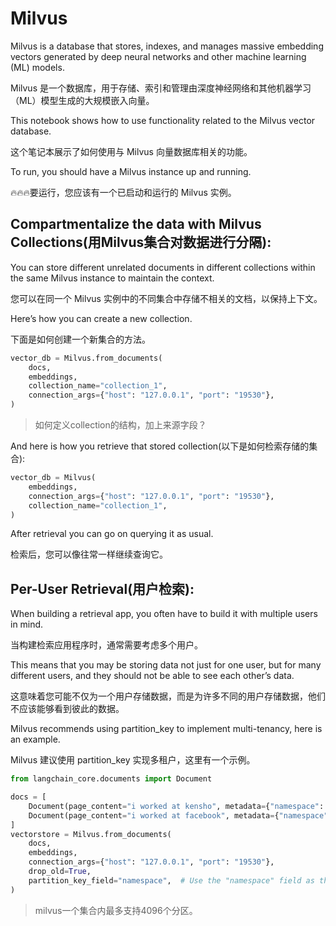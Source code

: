 # Milvus

Milvus is a database that stores, indexes, and manages massive embedding vectors generated by deep neural networks and other machine learning (ML) models. <br>

Milvus 是一个数据库，用于存储、索引和管理由深度神经网络和其他机器学习（ML）模型生成的大规模嵌入向量。<br>

This notebook shows how to use functionality related to the Milvus vector database.<br>

这个笔记本展示了如何使用与 Milvus 向量数据库相关的功能。<br>

To run, you should have a Milvus instance up and running.<br>

🔥🔥🔥要运行，您应该有一个已启动和运行的 Milvus 实例。<br>

## Compartmentalize the data with Milvus Collections(用Milvus集合对数据进行分隔):

You can store different unrelated documents in different collections within the same Milvus instance to maintain the context.<br>

您可以在同一个 Milvus 实例中的不同集合中存储不相关的文档，以保持上下文。<br>

Here’s how you can create a new collection.<br>

下面是如何创建一个新集合的方法。<br>

```python
vector_db = Milvus.from_documents(
    docs,
    embeddings,
    collection_name="collection_1",
    connection_args={"host": "127.0.0.1", "port": "19530"},
)
```

> 如何定义collection的结构，加上来源字段？

And here is how you retrieve that stored collection(以下是如何检索存储的集合):<br>

```python
vector_db = Milvus(
    embeddings,
    connection_args={"host": "127.0.0.1", "port": "19530"},
    collection_name="collection_1",
)
```

After retrieval you can go on querying it as usual.<br>

检索后，您可以像往常一样继续查询它。<br>


## Per-User Retrieval(用户检索):

When building a retrieval app, you often have to build it with multiple users in mind.<br>

当构建检索应用程序时，通常需要考虑多个用户。<br>

This means that you may be storing data not just for one user, but for many different users, and they should not be able to see each other’s data.<br>

这意味着您可能不仅为一个用户存储数据，而是为许多不同的用户存储数据，他们不应该能够看到彼此的数据。<br>

Milvus recommends using partition_key to implement multi-tenancy, here is an example.<br>

Milvus 建议使用 partition_key 实现多租户，这里有一个示例。<br>

```python
from langchain_core.documents import Document

docs = [
    Document(page_content="i worked at kensho", metadata={"namespace": "harrison"}),
    Document(page_content="i worked at facebook", metadata={"namespace": "ankush"}),
]
vectorstore = Milvus.from_documents(
    docs,
    embeddings,
    connection_args={"host": "127.0.0.1", "port": "19530"},
    drop_old=True,
    partition_key_field="namespace",  # Use the "namespace" field as the partition key
)
```

> milvus一个集合内最多支持4096个分区。

